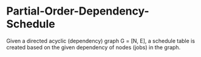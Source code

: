 # Partial-Order-Dependency-Schedule
Given a directed acyclic (dependency) graph G = [N, E], a schedule table is created based on the given dependency of nodes (jobs) in the graph. 

